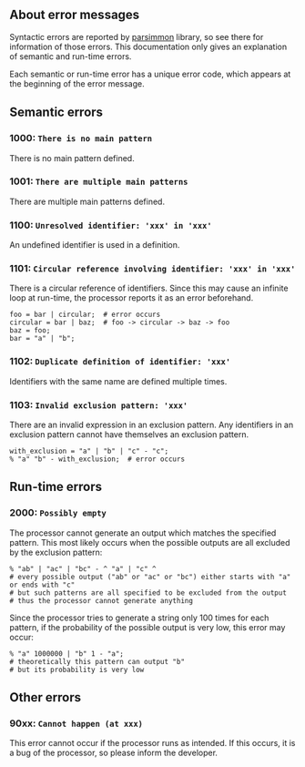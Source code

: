 ## About error messages
Syntactic errors are reported by [parsimmon](https://www.npmjs.com/package/parsimmon) library, so see there for information of those errors.
This documentation only gives an explanation of semantic and run-time errors.

Each semantic or run-time error has a unique error code, which appears at the beginning of the error message.

## Semantic errors
### 1000: `There is no main pattern`
There is no main pattern defined.

### 1001: `There are multiple main patterns`
There are multiple main patterns defined.

### 1100: `Unresolved identifier: 'xxx' in 'xxx'`
An undefined identifier is used in a definition.

### 1101: `Circular reference involving identifier: 'xxx' in 'xxx'`
There is a circular reference of identifiers.
Since this may cause an infinite loop at run-time, the processor reports it as an error beforehand.
```
foo = bar | circular;  # error occurs
circular = bar | baz;  # foo -> circular -> baz -> foo
baz = foo;
bar = "a" | "b";
```

### 1102: `Duplicate definition of identifier: 'xxx'`
Identifiers with the same name are defined multiple times.

### 1103: `Invalid exclusion pattern: 'xxx'`
There are an invalid expression in an exclusion pattern.
Any identifiers in an exclusion pattern cannot have themselves an exclusion pattern.
```
with_exclusion = "a" | "b" | "c" - "c";
% "a" "b" - with_exclusion;  # error occurs
```

## Run-time errors
### 2000: `Possibly empty`
The processor cannot generate an output which matches the specified pattern.
This most likely occurs when the possible outputs are all excluded by the exclusion pattern:
```
% "ab" | "ac" | "bc" - ^ "a" | "c" ^
# every possible output ("ab" or "ac" or "bc") either starts with "a" or ends with "c"
# but such patterns are all specified to be excluded from the output
# thus the processor cannot generate anything
```
Since the processor tries to generate a string only 100 times for each pattern, if the probability of the possible output is very low, this error may occur:
```
% "a" 1000000 | "b" 1 - "a";
# theoretically this pattern can output "b"
# but its probability is very low
```

## Other errors
### 90xx: `Cannot happen (at xxx)`
This error cannot occur if the processor runs as intended.
If this occurs, it is a bug of the processor, so please inform the developer.
